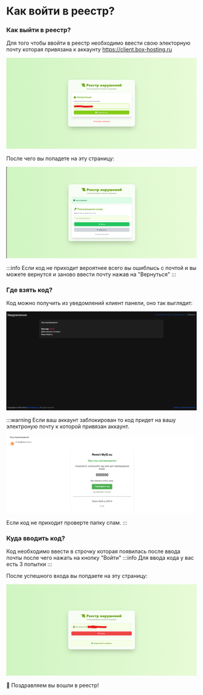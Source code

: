# Как войти в реестр?
### Как выйти в реестр?
Для того чтобы ввойти в реестр необходимо ввести свою электорную почту которая привязана к аккаунту https://client.box-hosting.ru 

![login](./img/login.png)

После чего вы попадете на эту страницу:

![login2](./img/code.png)

:::info
Если код не приходит вероятнее всего вы ошиблысь с почтой и вы можете вернутся и заново ввести почту нажав на "Вернуться"
:::

### Где взять код?
Код можно получить из уведомлений клиент панели, оно так выглядит:

![code1](./img/code2.png)

:::warning
Если ваш аккаунт заблокирован то код придет на вашу электроную почту к которой привязан аккаунт.

![code-email](./img/code-email.png)

Если код не приходит проверте папку спам.
:::

### Куда вводить код?

Код необходимо ввести в строчку которая появилась после ввода почты после чего нажать на кнопку "Войти"
:::info
Для ввода кода у вас есть 3 попытки
:::

После успешного входа вы попдаете на эту страницу:

![done](./img/done.png)

🎉 Поздравляем вы вошли в реестр!